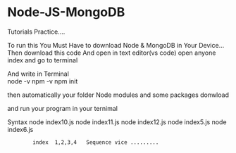 # Node-JS-MongoDB
Tutorials Practice....


To run this You Must Have to download Node & MongoDB in Your Device...
Then download this code
And open in text editor(vs code)
open anyone index and go to terminal


And write in Terminal      
node -v
npm -v
npm init

then automatically your folder Node modules and some packages donwload


and run your program in your ternimal


Syntax      node index10.js
            node index11.js
            node index12.js
            node index5.js
            node index6.js
            
            
            
            index  1,2,3,4   Sequence vice .........
